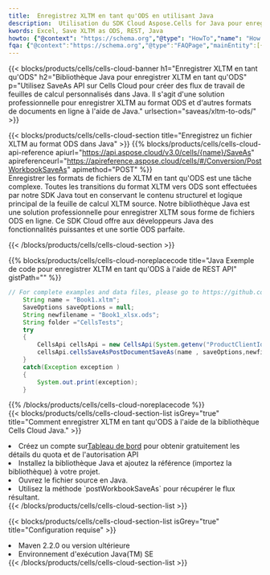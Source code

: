 ```yaml
---
title:  Enregistrez XLTM en tant qu'ODS en utilisant Java
description:  Utilisation du SDK Cloud Aspose.Cells for Java pour enregistrer le fichier au format XLTM en tant que fichier au format ODS.
kwords: Excel, Save XLTM as ODS, REST, Java
howto: {"@context": "https://schema.org","@type": "HowTo","name": "How to save XLTM as ODS using the Cells Cloud Java library.","description": "How to save XLTM as ODS using the Cells Cloud Java library.","image": {"@type": "ImageObject"},"url": "/java/saveas/xltm-to-ods/","step": [{ "@type": "HowToStep","name": "How to save XLTM as ODS using the Cells Cloud Java library. step 1", "image": {"@type": "ImageObject",},"url": "/java/saveas/xltm-to-ods/","text": "Register an account at <a href='https://dashboard.aspose.cloud/'>Dashboard</a> to get free API quota & authorization details",},{ "@type": "HowToStep","name": "How to save XLTM as ODS using the Cells Cloud Java library. step 1", "image": {"@type": "ImageObject",},"url": "/java/saveas/xltm-to-ods/","text": "Install Java library and add the reference (import the library) to your project.",},{ "@type": "HowToStep","name": "How to save XLTM as ODS using the Cells Cloud Java library. step 1", "image": {"@type": "ImageObject",},"url": "/java/saveas/xltm-to-ods/","text": "Open the source file in Java.",},{ "@type": "HowToStep","name": "How to save XLTM as ODS using the Cells Cloud Java library. step 1", "image": {"@type": "ImageObject",},"url": "/java/saveas/xltm-to-ods/","text": "Use the `postWorkbookSaveAs` method to retrieve the resulting stream.",}, ],"supply": {"@type": "HowToSupply","name": "document"},"tool": [{"@type": "HowToTool","name": "IntelliJ IDEA, Visual Studio Code, Eclipse"},{"@type": "HowToTool","name": "Aspose Cells"}],"totalTime": "PT6M"}
fqa: {"@context":"https://schema.org","@type":"FAQPage","mainEntity":[{"@type":"Question","name":"Why save file as other formats file in C# using REST API?","acceptedAnswer":{"@type":"Answer","text":"Documents are encoded in many ways, and some files may be incompatible with the software you use. To open and read such files, just save them as appropriate file formats.<br/><ol><li>Install .NET SDK and add the reference (import the library) to your project.</li><li>Open the source file in C# using REST API.</li><li>Call the PostWorkbookSaveAsRequest() method, passing an output filename with required extension.</li><li>Get the result of save as a separate file.</li></ol>"}},{"@type":"Question","name":"What file formats can I save as with your C# library?","acceptedAnswer":{"@type":"Answer","text":"We support a variety of file formats for conversion using .NET library, including XLSX, Excel, xls , PDF, CSV, HTML, Markdown, XML, PNG, JPG, TIFF, Json, TXT and many more."}},{"@type":"Question","name":"What is the maximum allowed file size for conversion using this .NET library?","acceptedAnswer":{"@type":"Answer","text":"There are no file size limits for format conversions using .NET library."}}]}
---
```

{{< blocks/products/cells/cells-cloud-banner h1="Enregistrer XLTM en tant qu\'ODS" h2="Bibliothèque Java pour enregistrer XLTM en tant qu\'ODS" p="Utilisez SaveAs API sur Cells Cloud pour créer des flux de travail de feuilles de calcul personnalisés dans Java. Il s\'agit d\'une solution professionnelle pour enregistrer XLTM au format ODS et d\'autres formats de documents en ligne à l\'aide de Java." urlsection="saveas/xltm-to-ods/" >}}

{{< blocks/products/cells/cells-cloud-section title="Enregistrez un fichier XLTM au format ODS dans Java" >}}
{{% blocks/products/cells/cells-cloud-api-reference apiurl="https://api.aspose.cloud/v3.0/cells/{name}/SaveAs" apireferenceurl="https://apireference.aspose.cloud/cells/#/Conversion/PostWorkbookSaveAs" apimethod="POST" %}}
<br/>
Enregistrer les formats de fichiers de XLTM en tant qu'ODS est une tâche complexe. Toutes les transitions du format XLTM vers ODS sont effectuées par notre SDK Java tout en conservant le contenu structurel et logique principal de la feuille de calcul XLTM source. Notre bibliothèque Java est une solution professionnelle pour enregistrer XLTM sous forme de fichiers ODS en ligne. Ce SDK Cloud offre aux développeurs Java des fonctionnalités puissantes et une sortie ODS parfaite.

{{< /blocks/products/cells/cells-cloud-section >}}

{{% blocks/products/cells/cells-cloud-noreplacecode title="Java Exemple de code pour enregistrer XLTM en tant qu\'ODS à l\'aide de REST API" gistPath="" %}}
  
```java
// For complete examples and data files, please go to https://github.com/aspose-cells-cloud/aspose-cells-cloud-java/
    String name = "Book1.xltm";
    SaveOptions saveOptions = null;
    String newfilename = "Book1_xlsx.ods";
    String folder ="CellsTests";
    try 
    {
        CellsApi cellsApi = new CellsApi(System.getenv("ProductClientId"), System.getenv("ProductClientSecret"));
        cellsApi.cellsSaveAsPostDocumentSaveAs(name , saveOptions,newfilename,false,false,folder,null,null,null,true);                       
    }
    catch(Exception exception )
    {
        System.out.print(exception);
    }
```
  
{{% /blocks/products/cells/cells-cloud-noreplacecode %}}
<br/>
{{< blocks/products/cells/cells-cloud-section-list isGrey="true" title="Comment enregistrer XLTM en tant qu\'ODS à l\'aide de la bibliothèque Cells Cloud Java." >}}
<li> Créez un compte sur<a href="https://dashboard.aspose.cloud/">Tableau de bord</a> pour obtenir gratuitement les détails du quota et de l'autorisation API</li>
<li>Installez la bibliothèque Java et ajoutez la référence (importez la bibliothèque) à votre projet.</li>
<li>Ouvrez le fichier source en Java.</li>
<li>Utilisez la méthode `postWorkbookSaveAs` pour récupérer le flux résultant.</li>
{{< /blocks/products/cells/cells-cloud-section-list >}}

{{< blocks/products/cells/cells-cloud-section-list isGrey="true" title="Configuration requise" >}}
<li>Maven 2.2.0 ou version ultérieure</li>
<li>Environnement d'exécution Java(TM) SE</li>
{{< /blocks/products/cells/cells-cloud-section-list >}}
